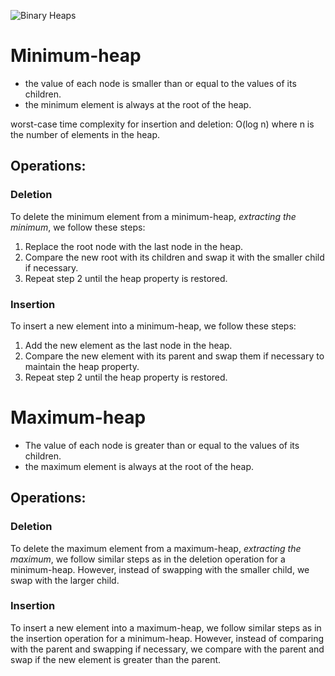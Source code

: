 ![Binary Heaps](../assets/binary-heaps.png)


# Minimum-heap
- the value of each node is smaller than or equal to the values of its children.
- the minimum element is always at the root of the heap.


worst-case time complexity for insertion and deletion:
O(log n) where n is the number of elements in the heap. 

## Operations:
### Deletion
To delete the minimum element from a minimum-heap, *extracting the minimum*, we follow these steps:
1. Replace the root node with the last node in the heap.
2. Compare the new root with its children and swap it with the smaller child if necessary.
3. Repeat step 2 until the heap property is restored.

### Insertion
To insert a new element into a minimum-heap, we follow these steps:
1. Add the new element as the last node in the heap.
2. Compare the new element with its parent and swap them if necessary to maintain the heap property.
3. Repeat step 2 until the heap property is restored.

# Maximum-heap
- The value of each node is greater than or equal to the values of its children.
- the maximum element is always at the root of the heap.

## Operations:
### Deletion
To delete the maximum element from a maximum-heap, *extracting the maximum*, we follow similar steps as in the deletion operation for a minimum-heap. However, instead of swapping with the smaller child, we swap with the larger child.

### Insertion
To insert a new element into a maximum-heap, we follow similar steps as in the insertion operation for a minimum-heap. However, instead of comparing with the parent and swapping if necessary, we compare with the parent and swap if the new element is greater than the parent.
